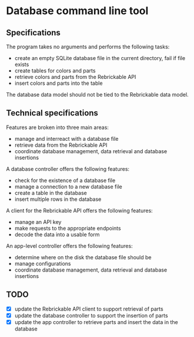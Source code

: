 
# Database command line tool


## Specifications

The program takes no arguments and performs the following tasks:

- create an empty SQLite database file in the current directory, fail if file exists
- create tables for colors and parts
- retrieve colors and parts from the Rebrickable API
- insert colors and parts into the table

The database data model should not be tied to the Rebrickable data model.


## Technical specifications

Features are broken into three main areas:

- manage and interreact with a database file
- retrieve data from the Rebrickable API
- coordinate database management, data retrieval and database insertions

A database controller offers the following features:

- check for the existence of a database file
- manage a connection to a new database file
- create a table in the database
- insert multiple rows in the database

A client for the Rebrickable API offers the following features:

- manage an API key
- make requests to the appropriate endpoints
- decode the data into a usable form

An app-level controller offers the following features:

- determine where on the disk the database file should be
- manage configurations
- coordinate database management, data retrieval and database insertions


## TODO

- [x] update the Rebrickable API client to support retrieval of parts
- [x] update the database controller to support the insertion of parts
- [x] update the app controller to retrieve parts and insert the data in the database
